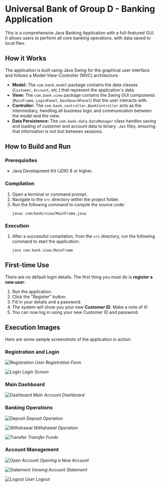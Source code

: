 # Universal Bank of Group D - Banking Application

This is a comprehensive Java Banking Application with a full-featured GUI. It allows users to perform all core banking operations, with data saved to local files.

## How it Works

The application is built using Java Swing for the graphical user interface and follows a Model-View-Controller (MVC) architecture.

*   **Model:** The `com.bank.model` package contains the data classes (`Customer`, `Account`, etc.) that represent the application's data.
*   **View:** The `com.bank.view` package contains the Swing GUI components (`MainFrame`, `LoginPanel`, `DashboardPanel`) that the user interacts with.
*   **Controller:** The `com.bank.controller.BankController` acts as the intermediary, handling all business logic and communication between the model and the view.
*   **Data Persistence:** The `com.bank.data.DataManager` class handles saving and loading of customer and account data to binary `.dat` files, ensuring that information is not lost between sessions.

## How to Build and Run

### Prerequisites
*   Java Development Kit (JDK) 8 or higher.

### Compilation
1.  Open a terminal or command prompt.
2.  Navigate to the `src` directory within the project folder.
3.  Run the following command to compile the source code:
    ```
    javac com/bank/view/MainFrame.java
    ```

### Execution
1.  After a successful compilation, from the `src` directory, run the following command to start the application:
    ```
    java com.bank.view.MainFrame
    ```

## First-time Use

There are no default login details. The first thing you must do is **register a new user**:
1.  Run the application.
2.  Click the "Register" button.
3.  Fill in your details and a password.
4.  The system will show you your new **Customer ID**. Make a note of it!
5.  You can now log in using your new Customer ID and password.

## Execution Images

Here are some sample screenshots of the application in action:

### Registration and Login
![Registration](execution-images/output1.png)
*User Registration Form*

![Login](execution-images/output2.png)
*Login Screen*

### Main Dashboard
![Dashboard](execution-images/output3.png)
*Main Account Dashboard*

### Banking Operations
![Deposit](execution-images/output4.png)
*Deposit Operation*

![Withdrawal](execution-images/output5.png)
*Withdrawal Operation*

![Transfer](execution-images/output6.png)
*Transfer Funds*

### Account Management
![Open Account](execution-images/output7.png)
*Opening a New Account*

![Statement](execution-images/output8.png)
*Viewing Account Statement*

![Logout](execution-images/output9.png)
*User Logout*
